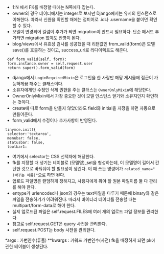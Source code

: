 - 1:N 에서 FK를 배정할 때에는 N쪽에다 잡는다.
- owner의 경우 데이터에서는 integer로 보지만 Django에서는 유저의 인스턴스로 이해한다. 따라서 신원을 확인할 때에는 접미어로 .id나 .username을 붙이면 확인할 수 있다.
- 모델이 변경되어 컬럼이 추가가 되면 migration이 반드시 필요하다. 단순 메서드 추가라면 migration 없이도 반영이 된다.
- blog/views에서 유효성 검사를 성공했을 때 리턴값인 from_valid(form)은 모델 save()를 호출하는 것이고, success_url로 리다이렉트도 해준다.
```
 def form_valid(self, form):
 form.instance.owner = self.request.user
 return super().form_valid(form)
 ```
- django에서 `LoginRequiredMixin`은 로그인을 한 사람만 해당 게시물에 접근이 가능하게끔 해주는 클래스이다.
- 소유자에게만 수정인 삭제 권한을 주는 클래스는 `OwnerOnlyMixin`에 해당한다.
- OwnerOnlyMixin에서 가장 중요한 것이 모델 인스턴스 얻기와 소유지인지 확인하는 것이다.
- create에 따로 form을 만들지 않았더라도 field와 initial을 지정을 하면 자동으로 만들어준다.
- form_valid에서 수정이나 추가사항이 반영된다.
```
tinymce.init({
 selector:'textarea',
 menubar: false,
 statusbar: false,
 toolbar1:
 ```
- 여기에서 selector는 CSS 선택자에 해당한다.
- fk를 지정할 때 생기는 테이블로 (모델명)_set을 형성하는데, 이 모델명이 길어서 간단한 것으로 바꿔줘야 할 필요성이 생긴다. 이 때 쓰는 명령어가 `related_name="(바꾸는 이름)"`으로 하면 된다.
- 업로드 파일명은 랜덤하게 정해지고, 사용자에게 줘야 할 원본 파일이름 둘 다 관리를 해야 한다.
- entype가 urlencoded나 json의 경우는 text파일을 다루기 때문에 binary와 같은 파일을 전송하기가 어려워진다. 따라서 바이너리 데이터를 전송할 때는 multipart/form-data로 해야 한다.
- 실제 업로드된 파일은 self.request.FILES에 여러 개의 업로드 파일 정보를 관리한다.
- 참고로 self.request.GET은 query 사전을 관리한다.
- self.request.POST는 body 사전을 관리한다.

*args : 가변인수(튜플)
**kwargs : 키워드 가변인수(사전)
fk을 배정하게 되면 pk에 관한 테이블이 생성된다.